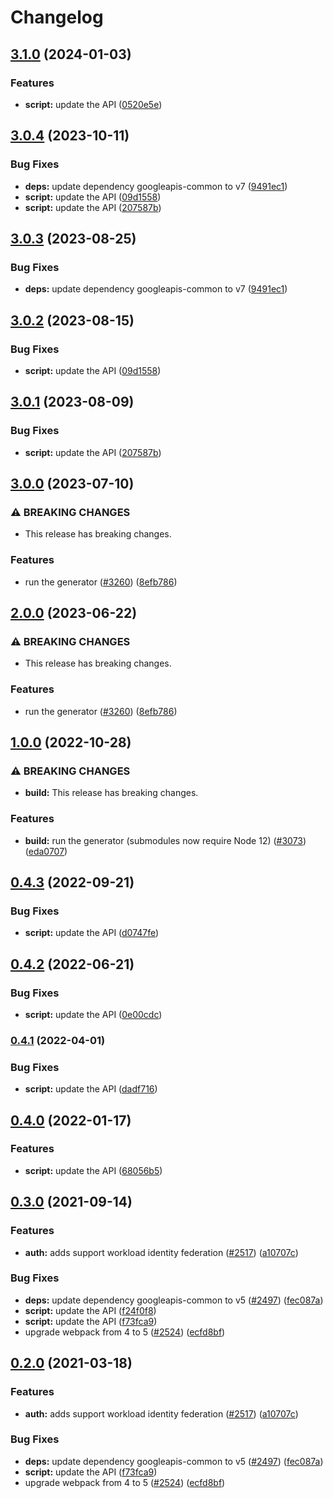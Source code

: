 # Changelog

## [3.1.0](https://github.com/googleapis/google-api-nodejs-client/compare/script-v3.0.4...script-v3.1.0) (2024-01-03)


### Features

* **script:** update the API ([0520e5e](https://github.com/googleapis/google-api-nodejs-client/commit/0520e5efd59cf7fdfcd2c0ba68962c95f194178d))

## [3.0.4](https://github.com/googleapis/google-api-nodejs-client/compare/script-v3.0.3...script-v3.0.4) (2023-10-11)


### Bug Fixes

* **deps:** update dependency googleapis-common to v7 ([9491ec1](https://github.com/googleapis/google-api-nodejs-client/commit/9491ec1cdc3c413e7d73edcfcd59cf5c28a7c855))
* **script:** update the API ([09d1558](https://github.com/googleapis/google-api-nodejs-client/commit/09d1558a81ecba58aab099623ff9b1264a734576))
* **script:** update the API ([207587b](https://github.com/googleapis/google-api-nodejs-client/commit/207587b2b77bb281f68a311edff22727527c988b))

## [3.0.3](https://github.com/googleapis/google-api-nodejs-client/compare/script-v3.0.2...script-v3.0.3) (2023-08-25)


### Bug Fixes

* **deps:** update dependency googleapis-common to v7 ([9491ec1](https://github.com/googleapis/google-api-nodejs-client/commit/9491ec1cdc3c413e7d73edcfcd59cf5c28a7c855))

## [3.0.2](https://github.com/googleapis/google-api-nodejs-client/compare/script-v3.0.1...script-v3.0.2) (2023-08-15)


### Bug Fixes

* **script:** update the API ([09d1558](https://github.com/googleapis/google-api-nodejs-client/commit/09d1558a81ecba58aab099623ff9b1264a734576))

## [3.0.1](https://github.com/googleapis/google-api-nodejs-client/compare/script-v3.0.0...script-v3.0.1) (2023-08-09)


### Bug Fixes

* **script:** update the API ([207587b](https://github.com/googleapis/google-api-nodejs-client/commit/207587b2b77bb281f68a311edff22727527c988b))

## [3.0.0](https://github.com/googleapis/google-api-nodejs-client/compare/script-v2.0.0...script-v3.0.0) (2023-07-10)


### ⚠ BREAKING CHANGES

* This release has breaking changes.

### Features

* run the generator ([#3260](https://github.com/googleapis/google-api-nodejs-client/issues/3260)) ([8efb786](https://github.com/googleapis/google-api-nodejs-client/commit/8efb7861b7da4bc1472a4b654e46f90b29fbff20))

## [2.0.0](https://github.com/googleapis/google-api-nodejs-client/compare/script-v1.0.0...script-v2.0.0) (2023-06-22)


### ⚠ BREAKING CHANGES

* This release has breaking changes.

### Features

* run the generator ([#3260](https://github.com/googleapis/google-api-nodejs-client/issues/3260)) ([8efb786](https://github.com/googleapis/google-api-nodejs-client/commit/8efb7861b7da4bc1472a4b654e46f90b29fbff20))

## [1.0.0](https://github.com/googleapis/google-api-nodejs-client/compare/script-v0.4.3...script-v1.0.0) (2022-10-28)


### ⚠ BREAKING CHANGES

* **build:** This release has breaking changes.

### Features

* **build:** run the generator (submodules now require Node 12) ([#3073](https://github.com/googleapis/google-api-nodejs-client/issues/3073)) ([eda0707](https://github.com/googleapis/google-api-nodejs-client/commit/eda07079dadab46a80b6f9ede618f4f43030169e))

## [0.4.3](https://github.com/googleapis/google-api-nodejs-client/compare/script-v0.4.2...script-v0.4.3) (2022-09-21)


### Bug Fixes

* **script:** update the API ([d0747fe](https://github.com/googleapis/google-api-nodejs-client/commit/d0747fe943adaf1bd406ee25b4b29886c3f284e5))

## [0.4.2](https://github.com/googleapis/google-api-nodejs-client/compare/script-v0.4.1...script-v0.4.2) (2022-06-21)


### Bug Fixes

* **script:** update the API ([0e00cdc](https://github.com/googleapis/google-api-nodejs-client/commit/0e00cdc20295a4516ebd959f2e70b9b1e0e3088a))

### [0.4.1](https://github.com/googleapis/google-api-nodejs-client/compare/script-v0.4.0...script-v0.4.1) (2022-04-01)


### Bug Fixes

* **script:** update the API ([dadf716](https://github.com/googleapis/google-api-nodejs-client/commit/dadf716012a7f8b7893ecafac743f0a97b9325ac))

## [0.4.0](https://github.com/googleapis/google-api-nodejs-client/compare/script-v0.3.0...script-v0.4.0) (2022-01-17)


### Features

* **script:** update the API ([68056b5](https://github.com/googleapis/google-api-nodejs-client/commit/68056b57c642f640b7506c2d2f28b9d5d8e1a7dc))

## [0.3.0](https://www.github.com/googleapis/google-api-nodejs-client/compare/script-v0.2.0...script-v0.3.0) (2021-09-14)


### Features

* **auth:** adds support workload identity federation ([#2517](https://www.github.com/googleapis/google-api-nodejs-client/issues/2517)) ([a10707c](https://www.github.com/googleapis/google-api-nodejs-client/commit/a10707c477759e7c9ef6360a2fe800856fb600c1))


### Bug Fixes

* **deps:** update dependency googleapis-common to v5 ([#2497](https://www.github.com/googleapis/google-api-nodejs-client/issues/2497)) ([fec087a](https://www.github.com/googleapis/google-api-nodejs-client/commit/fec087abcf3d994dd41c3ffa0a0c12b1f9f09dae))
* **script:** update the API ([f24f0f8](https://www.github.com/googleapis/google-api-nodejs-client/commit/f24f0f8c915237d67b088d776e772ff6778394de))
* **script:** update the API ([f73fca9](https://www.github.com/googleapis/google-api-nodejs-client/commit/f73fca9804cb3c5108b6252c4d2689661596df4d))
* upgrade webpack from 4 to 5  ([#2524](https://www.github.com/googleapis/google-api-nodejs-client/issues/2524)) ([ecfd8bf](https://www.github.com/googleapis/google-api-nodejs-client/commit/ecfd8bfcd06e1beabff7ec9a8c4000222379eb8d))

## [0.2.0](https://www.github.com/googleapis/google-api-nodejs-client/compare/script-v0.1.0...script-v0.2.0) (2021-03-18)


### Features

* **auth:** adds support workload identity federation ([#2517](https://www.github.com/googleapis/google-api-nodejs-client/issues/2517)) ([a10707c](https://www.github.com/googleapis/google-api-nodejs-client/commit/a10707c477759e7c9ef6360a2fe800856fb600c1))


### Bug Fixes

* **deps:** update dependency googleapis-common to v5 ([#2497](https://www.github.com/googleapis/google-api-nodejs-client/issues/2497)) ([fec087a](https://www.github.com/googleapis/google-api-nodejs-client/commit/fec087abcf3d994dd41c3ffa0a0c12b1f9f09dae))
* **script:** update the API ([f73fca9](https://www.github.com/googleapis/google-api-nodejs-client/commit/f73fca9804cb3c5108b6252c4d2689661596df4d))
* upgrade webpack from 4 to 5  ([#2524](https://www.github.com/googleapis/google-api-nodejs-client/issues/2524)) ([ecfd8bf](https://www.github.com/googleapis/google-api-nodejs-client/commit/ecfd8bfcd06e1beabff7ec9a8c4000222379eb8d))
